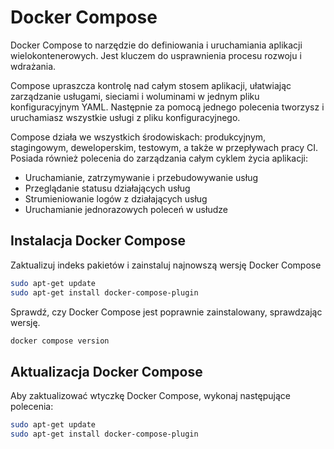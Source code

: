 # Docker Compose

Docker Compose to narzędzie do definiowania i uruchamiania aplikacji wielokontenerowych. Jest kluczem do usprawnienia procesu rozwoju i wdrażania.

Compose upraszcza kontrolę nad całym stosem aplikacji, ułatwiając zarządzanie usługami, sieciami i woluminami w jednym pliku konfiguracyjnym YAML. Następnie za pomocą jednego polecenia tworzysz i uruchamiasz wszystkie usługi z pliku konfiguracyjnego.

Compose działa we wszystkich środowiskach: produkcyjnym, stagingowym, deweloperskim, testowym, a także w przepływach pracy CI. Posiada również polecenia do zarządzania całym cyklem życia aplikacji:

- Uruchamianie, zatrzymywanie i przebudowywanie usług
- Przeglądanie statusu działających usług
- Strumieniowanie logów z działających usług
- Uruchamianie jednorazowych poleceń w usłudze

## Instalacja Docker Compose

Zaktualizuj indeks pakietów i zainstaluj najnowszą wersję Docker Compose

```bash
sudo apt-get update
sudo apt-get install docker-compose-plugin
```

Sprawdź, czy Docker Compose jest poprawnie zainstalowany, sprawdzając wersję.

```bash
docker compose version
```

## Aktualizacja Docker Compose

Aby zaktualizować wtyczkę Docker Compose, wykonaj następujące polecenia:

```bash
sudo apt-get update
sudo apt-get install docker-compose-plugin
```